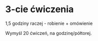 # 3-cie ćwiczenia

1,5 godziny raczej - robienie + omówienie

Wymyśl 20 ćwiczeń, na godzinę/półtorej.